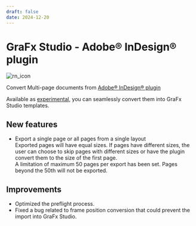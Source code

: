```yaml
---
draft: false
date: 2024-12-20
---
```


# GraFx Studio - Adobe® InDesign® plugin

![rn_icon](/assets/icon-GraFx-Studio.svg)

Convert Multi-page documents from [Adobe® InDesign® plugin](/GraFx-Studio/convert/Adobe-InDesign/)

Available as [experimental](/release-notes/experimental/), you can seamlessly convert them into GraFx Studio templates.

<!-- more -->

## New features

- Export a single page or all pages from a single layout  
Exported pages will have equal sizes. If pages have different sizes, the user can choose to skip pages with different sizes or have the plugin convert them to the size of the first page.  
A limitation of maximum 50 pages per export has been set. Pages beyond the 50th will not be exported.

## Improvements

- Optimized the preflight process.
- Fixed a bug related to frame position conversion that could prevent the import into GraFx Studio.